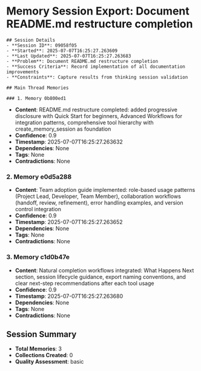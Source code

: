 # Memory Session Export: Document README.md restructure completion

    ## Session Details
    - **Session ID**: 09058f05
    - **Started**: 2025-07-07T16:25:27.263609
    - **Last Updated**: 2025-07-07T16:25:27.263683
    - **Problem**: Document README.md restructure completion
    - **Success Criteria**: Record implementation of all documentation improvements
    - **Constraints**: Capture results from thinking session validation

    ## Main Thread Memories

    ### 1. Memory 0b800ed1
- **Content**: README.md restructure completed: added progressive disclosure with Quick Start for beginners, Advanced Workflows for integration patterns, comprehensive tool hierarchy with create_memory_session as foundation
- **Confidence**: 0.9
- **Timestamp**: 2025-07-07T16:25:27.263632
- **Dependencies**: None
- **Tags**: None
- **Contradictions**: None

### 2. Memory e0d5a288
- **Content**: Team adoption guide implemented: role-based usage patterns (Project Lead, Developer, Team Member), collaboration workflows (handoff, review, refinement), error handling examples, and version control integration
- **Confidence**: 0.9
- **Timestamp**: 2025-07-07T16:25:27.263652
- **Dependencies**: None
- **Tags**: None
- **Contradictions**: None

### 3. Memory c1d0b47e
- **Content**: Natural completion workflows integrated: What Happens Next section, session lifecycle guidance, export naming conventions, and clear next-step recommendations after each tool usage
- **Confidence**: 0.9
- **Timestamp**: 2025-07-07T16:25:27.263680
- **Dependencies**: None
- **Tags**: None
- **Contradictions**: None


## Session Summary
- **Total Memories**: 3
- **Collections Created**: 0
- **Quality Assessment**: basic

